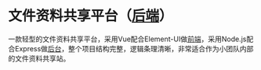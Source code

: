 # 文件资料共享平台（[后端](https://github.com/sunpeer/Person_Cloud)）
一款轻型的文件资料共享平台，采用Vue配合Element-UI做[前端](https://github.com/sunpeer/person_cloud_vue2)，采用Node.js配合Express做[后台](https://github.com/sunpeer/Person_Cloud)，整个项目结构完整，逻辑条理清晰，非常适合作为小团队内部的文件资料共享站。
